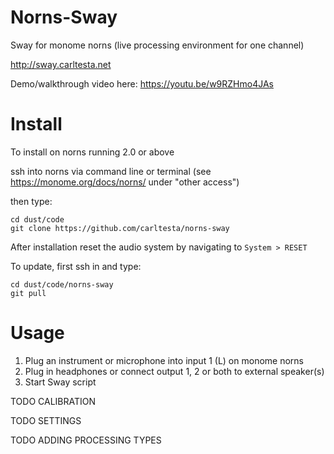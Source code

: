 # Norns-Sway
Sway for monome norns (live processing environment for one channel)

http://sway.carltesta.net

Demo/walkthrough video here: https://youtu.be/w9RZHmo4JAs

# Install

To install on norns running 2.0 or above

ssh into norns via command line or terminal (see https://monome.org/docs/norns/ under "other access")

then type:
```
cd dust/code
git clone https://github.com/carltesta/norns-sway
```
After installation reset the audio system by navigating to ```System > RESET```

To update, first ssh in and type:
```
cd dust/code/norns-sway
git pull
```

# Usage
1) Plug an instrument or microphone into input 1 (L) on monome norns
2) Plug in headphones or connect output 1, 2 or both to external speaker(s)
3) Start Sway script 

TODO CALIBRATION

TODO SETTINGS

TODO ADDING PROCESSING TYPES

